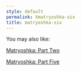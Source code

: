 ```yaml
---
style: default
permalink: Xmatryoshka-six
title: matryoshka-six
---
```

You may also like:

[Matryoshka: Part Two](http://scp-wiki.net/matryoshka-two)

[Matryoshka: Part Five](http://scp-wiki.net/matryoshka-five)

